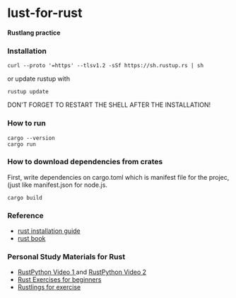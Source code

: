 # lust-for-rust

**Rustlang practice**

### Installation

```shell
curl --proto '=https' --tlsv1.2 -sSf https://sh.rustup.rs | sh
```

or update rustup with

```shell
rustup update
```

DON'T FORGET TO RESTART THE SHELL AFTER THE INSTALLATION!

### How to run

```shell
cargo --version
cargo run
```

### How to download dependencies from crates

First, write dependencies on cargo.toml which is manifest file for the projec, (just like manifest.json for node.js.

```shell
cargo build
```





### Reference

* [rust installation guide](https://www.rust-lang.org/learn/get-started)
* [rust book](https://doc.rust-lang.org/book/ch01-01-installation.html)

### Personal Study Materials for Rust

* [RustPython Video 1 ](https://www.youtube.com/watch?v=YMmio0JHy_Y) and [RustPython Video 2](https://www.youtube.com/watch?v=nJDY9ASuiLc)
* [Rust Exercises for beginners](https://exercism.io/tracks/rust)
* [Rustlings for exercise](https://github.com/rust-lang/rustlings/)

